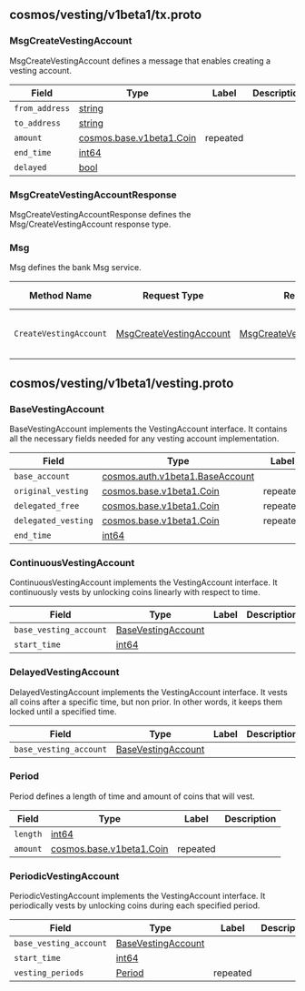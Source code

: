 ## cosmos/vesting/v1beta1/tx.proto

### MsgCreateVestingAccount

MsgCreateVestingAccount defines a message that enables creating a vesting account.

| Field          | Type                                                               | Label    | Description |
| -------------- | ------------------------------------------------------------------ | -------- | ----------- |
| `from_address` | [string](value.md#string)                                     |          |             |
| `to_address`   | [string](value.md#string)                                     |          |             |
| `amount`       | [cosmos.base.v1beta1.Coin](base.md#cosmos.base.v1beta1.Coin) | repeated |             |
| `end_time`     | [int64](value.md#int64)                                       |          |             |
| `delayed`      | [bool](value.md#bool)                                         |          |             |

### MsgCreateVestingAccountResponse

MsgCreateVestingAccountResponse defines the Msg/CreateVestingAccount response type.

### Msg

Msg defines the bank Msg service.

| Method Name            | Request Type                                                                            | Response Type                                                                                           | Description                                                                    | HTTP Verb | Endpoint |
| ---------------------- | --------------------------------------------------------------------------------------- | ------------------------------------------------------------------------------------------------------- | ------------------------------------------------------------------------------ | --------- | -------- |
| `CreateVestingAccount` | [MsgCreateVestingAccount](vesting.md#cosmos.vesting.v1beta1.MsgCreateVestingAccount) | [MsgCreateVestingAccountResponse](vesting.md#cosmos.vesting.v1beta1.MsgCreateVestingAccountResponse) | CreateVestingAccount defines a method that enables creating a vesting account. |           |          |



## cosmos/vesting/v1beta1/vesting.proto

### BaseVestingAccount

BaseVestingAccount implements the VestingAccount interface. It contains all the necessary fields needed for any vesting account implementation.

| Field               | Type                                                                             | Label    | Description |
| ------------------- | -------------------------------------------------------------------------------- | -------- | ----------- |
| `base_account`      | [cosmos.auth.v1beta1.BaseAccount](auth.md#cosmos.auth.v1beta1.BaseAccount) |          |             |
| `original_vesting`  | [cosmos.base.v1beta1.Coin](base.md#cosmos.base.v1beta1.Coin)               | repeated |             |
| `delegated_free`    | [cosmos.base.v1beta1.Coin](base.md#cosmos.base.v1beta1.Coin)               | repeated |             |
| `delegated_vesting` | [cosmos.base.v1beta1.Coin](base.md#cosmos.base.v1beta1.Coin)               | repeated |             |
| `end_time`          | [int64](value.md#int64)                                                     |          |             |

### ContinuousVestingAccount

ContinuousVestingAccount implements the VestingAccount interface. It continuously vests by unlocking coins linearly with respect to time.

| Field                  | Type                                                                          | Label | Description |
| ---------------------- | ----------------------------------------------------------------------------- | ----- | ----------- |
| `base_vesting_account` | [BaseVestingAccount](vesting.md#cosmos.vesting.v1beta1.BaseVestingAccount) |       |             |
| `start_time`           | [int64](value.md#int64)                                                  |       |             |

### DelayedVestingAccount

DelayedVestingAccount implements the VestingAccount interface. It vests all coins after a specific time, but non prior. In other words, it keeps them locked until a specified time.

| Field                  | Type                                                                          | Label | Description |
| ---------------------- | ----------------------------------------------------------------------------- | ----- | ----------- |
| `base_vesting_account` | [BaseVestingAccount](vesting.md#cosmos.vesting.v1beta1.BaseVestingAccount) |       |             |

### Period

Period defines a length of time and amount of coins that will vest.

| Field    | Type                                                               | Label    | Description |
| -------- | ------------------------------------------------------------------ | -------- | ----------- |
| `length` | [int64](value.md#int64)                                       |          |             |
| `amount` | [cosmos.base.v1beta1.Coin](base.md#cosmos.base.v1beta1.Coin) | repeated |             |

### PeriodicVestingAccount

PeriodicVestingAccount implements the VestingAccount interface. It periodically vests by unlocking coins during each specified period.

| Field                  | Type                                                                          | Label    | Description |
| ---------------------- | ----------------------------------------------------------------------------- | -------- | ----------- |
| `base_vesting_account` | [BaseVestingAccount](vesting.md#cosmos.vesting.v1beta1.BaseVestingAccount) |          |             |
| `start_time`           | [int64](value.md#int64)                                                  |          |             |
| `vesting_periods`      | [Period](vesting.md#cosmos.vesting.v1beta1.Period)                         | repeated |             |

